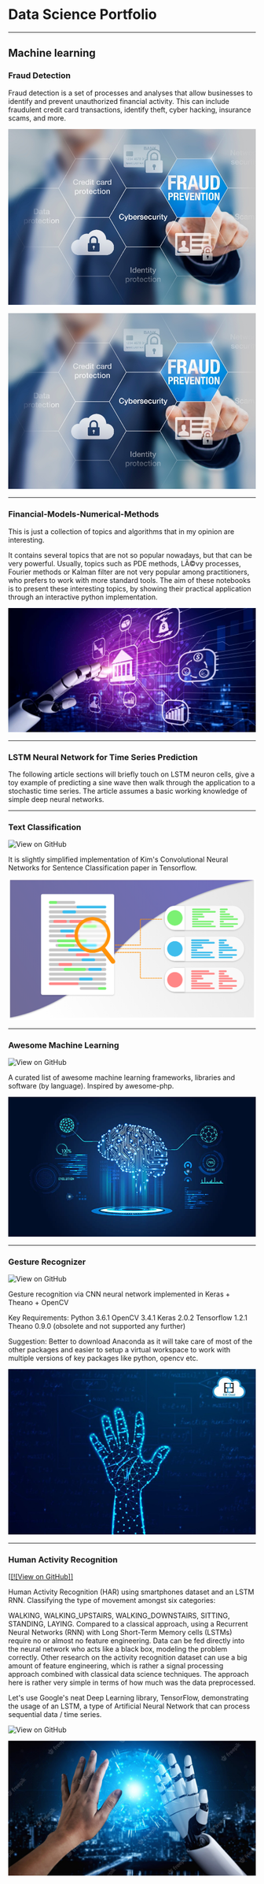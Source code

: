 # Data Science Portfolio
---
## Machine learning

### Fraud Detection

Fraud detection is a set of processes and analyses that allow businesses to identify and prevent unauthorized financial activity. This can include fraudulent credit card transactions, identify theft, cyber hacking, insurance scams, and more.

![View on GitHub](https://github.com/Charu244/minimal/blob/master/assets/img/fraud_detection.PNG)

<center><img src="assets/img/fraud_detection.PNG "/></center>


---
### Financial-Models-Numerical-Methods

This is just a collection of topics and algorithms that in my opinion are interesting.

It contains several topics that are not so popular nowadays, but that can be very powerful. Usually, topics such as PDE methods, LÃ©vy processes, Fourier methods or Kalman filter are not very popular among practitioners, who prefers to work with more standard tools.
The aim of these notebooks is to present these interesting topics, by showing their practical application through an interactive python implementation.

<center><img src="assets/img/financial_modeling.PNG "/></center> 

---
### LSTM Neural Network for Time Series Prediction

The following article sections will briefly touch on LSTM neuron cells, give a toy example of predicting a sine wave then walk through the application to a stochastic time series. The article assumes a basic working knowledge of simple deep neural networks.


---
### Text Classification

![View on GitHub](/Charu244/minimal/assets/img/text_classification.PNG)

It is slightly simplified implementation of Kim's Convolutional Neural Networks for Sentence Classification paper in Tensorflow.

<center><img src="assets/img/text_classification.PNG "/></center> 

---
### Awesome Machine Learning

![View on GitHub](/Charu244/minimal/assets/img/machine_learning.PNG)

A curated list of awesome machine learning frameworks, libraries and software (by language). Inspired by awesome-php.

 <center><img src="assets/img/machine_learning.PNG "/></center> 

---
### Gesture Recognizer

![View on GitHub](/Charu244/minimal/assets/img/gesture_recognition.PNG)

Gesture recognition via CNN neural network implemented in Keras + Theano + OpenCV

Key Requirements: Python 3.6.1 OpenCV 3.4.1 Keras 2.0.2 Tensorflow 1.2.1 Theano 0.9.0 (obsolete and not supported any further)

Suggestion: Better to download Anaconda as it will take care of most of the other packages and easier to setup a virtual workspace to work with multiple versions of key packages like python, opencv etc.

 <center><img src="assets/img/gesture_recognition.PNG "/></center> 

---
### Human Activity Recognition

[[[![View on GitHub]]](https://github.com/Charu244/minimal/blob/master/assets/img/human_activity.png)

Human Activity Recognition (HAR) using smartphones dataset and an LSTM RNN. Classifying the type of movement amongst six categories:

WALKING,
WALKING_UPSTAIRS,
WALKING_DOWNSTAIRS,
SITTING,
STANDING,
LAYING.
Compared to a classical approach, using a Recurrent Neural Networks (RNN) with Long Short-Term Memory cells (LSTMs) require no or almost no feature engineering. Data can be fed directly into the neural network who acts like a black box, modeling the problem correctly. Other research on the activity recognition dataset can use a big amount of feature engineering, which is rather a signal processing approach combined with classical data science techniques. The approach here is rather very simple in terms of how much was the data preprocessed.

Let's use Google's neat Deep Learning library, TensorFlow, demonstrating the usage of an LSTM, a type of Artificial Neural Network that can process sequential data / time series.

![View on GitHub](/Charu244/minimal/assets/img/human_activity.PNG)

<center><img src="assets/img/human_activity.PNG "/></center> 


